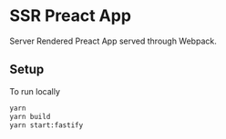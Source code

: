 # SSR Preact App

Server Rendered Preact App served through Webpack.

## Setup

To run locally

```bash
yarn
yarn build
yarn start:fastify
```